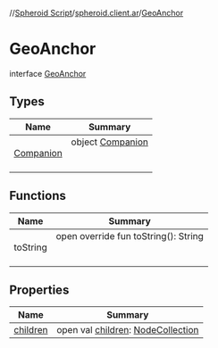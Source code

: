 //[Spheroid Script](../../index.md)/[spheroid.client.ar](../index.md)/[GeoAnchor](index.md)



# GeoAnchor  
 interface [GeoAnchor](index.md)   


## Types  
  
|  Name|  Summary| 
|---|---|
| [Companion](-companion/index.md)| object [Companion](-companion/index.md)  <br><br><br>


## Functions  
  
|  Name|  Summary| 
|---|---|
| toString| open override fun toString(): String  <br><br><br>


## Properties  
  
|  Name|  Summary| 
|---|---|
| [children](index.md#spheroid.client.ar/GeoAnchor/children/#/PointingToDeclaration/)|  open val [children](index.md#spheroid.client.ar/GeoAnchor/children/#/PointingToDeclaration/): [NodeCollection](../-node-collection/index.md)   <br>

